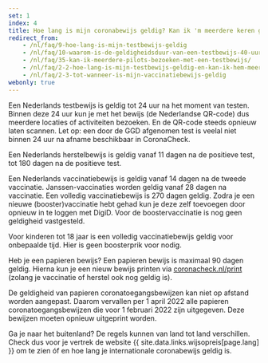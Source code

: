 ```yaml
---
set: 1
index: 4
title: Hoe lang is mijn coronabewijs geldig? Kan ik 'm meerdere keren gebruiken?
redirect_from: 
    - /nl/faq/9-hoe-lang-is-mijn-testbewijs-geldig
    - /nl/faq/10-waarom-is-de-geldigheidsduur-van-een-testbewijs-40-uur
    - /nl/faq/35-kan-ik-meerdere-pilots-bezoeken-met-een-testbewijs/
    - /nl/faq/2-2-hoe-lang-is-mijn-testbewijs-geldig-en-kan-ik-hem-meerdere-keren-gebruiken
    - /nl/faq/2-3-tot-wanneer-is-mijn-vaccinatiebewijs-geldig
webonly: true
---
```

Een Nederlands testbewijs is geldig tot 24 uur na het moment van testen. Binnen deze 24 uur kun je met het bewijs (de Nederlandse QR-code) dus meerdere locaties of activiteiten bezoeken. En de QR-code steeds opnieuw laten scannen. Let op: een door de GGD afgenomen test is veelal niet binnen 24 uur na afname beschikbaar in CoronaCheck.

Een Nederlands herstelbewijs is geldig vanaf 11 dagen na de positieve test, tot 180 dagen na de positieve test.

Een Nederlands vaccinatiebewijs is geldig vanaf 14 dagen na de tweede vaccinatie. Janssen-vaccinaties worden geldig vanaf 28 dagen na vaccinatie. Een volledig vaccinatiebewijs is 270 dagen geldig. Zodra je een nieuwe (booster)vaccinatie hebt gehad kun je deze zelf toevoegen door opnieuw in te loggen met DigiD. Voor de boostervaccinatie is nog geen geldigheid vastgesteld.

Voor kinderen tot 18 jaar is een volledig vaccinatiebewijs geldig voor onbepaalde tijd. Hier is geen boosterprik voor nodig.

Heb je een papieren bewijs?  Een papieren bewijs is maximaal 90 dagen geldig. Hierna kun je een nieuw bewijs printen via [coronacheck.nl/print](/print) (zolang je vaccinatie of herstel ook nog geldig is).

De geldigheid van papieren coronatoegangsbewijzen kan niet op afstand worden aangepast.  Daarom vervallen per 1 april 2022 alle papieren coronatoegangsbewijzen die voor 1 februari 2022 zijn uitgegeven. Deze bewijzen moeten opnieuw uitgeprint worden.

Ga je naar het buitenland? De regels kunnen van land tot land verschillen. Check dus voor je vertrek de website {{ site.data.links.wijsopreis[page.lang] }} om te zien óf en hoe lang je internationale coronabewijs geldig is.
 
